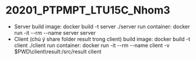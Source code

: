 # 20201_PTPMPT_LTU15C_Nhom3
* Server
    build image:  docker build -t server ./server
    run container: docker run -it --rm --name server server
* Client (chú ý share folder result trong client)
   build image:  docker build -t client ./client
   run container:  docker run -it --rm --name client -v $PWD\client\result:/src/result client



  
